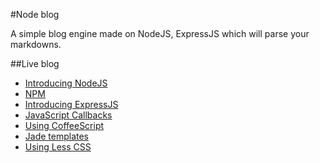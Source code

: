 #Node blog

 A simple blog engine made on NodeJS, ExpressJS which will parse your markdowns.

##Live blog
 * [Introducing NodeJS][1]
 * [NPM][2]
 * [Introducing ExpressJS][3]
 * [JavaScript Callbacks][4]
 * [Using CoffeeScript][5]
 * [Jade templates][6]
 * [Using Less CSS][7]

 [1]: http://www.noplug.in/blogs/introducing-nodejs
 [2]: http://www.noplug.in/blogs/NPM
 [3]: http://www.noplug.in/blogs/introducing-express
 [4]: http://www.noplug.in/blogs/js-callbacks
 [5]: http://www.noplug.in/blogs/using-coffee
 [6]: http://www.noplug.in/blogs/jade-templates
 [7]: http://www.noplug.in/blogs/less-css

